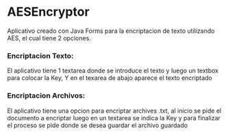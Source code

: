 # AESEncryptor

Aplicativo creado con Java Forms para la encriptacion de texto utilizando AES, el cual tiene 2 opciones.

### Encriptacion Texto:
El aplicativo tiene 1 textarea donde se introduce el texto y luego un textbox para colocar la Key, Y en el texarea de abajo aparece el texto encriptado

### Encriptacion Archivos:
El aplicativo tiene una opcion para encriptar archives .txt, al inicio se pide el documento a encriptar luego en un textarea se indica la Key y para finalizar el proceso se pide donde se desea guardar el archivo guardado
